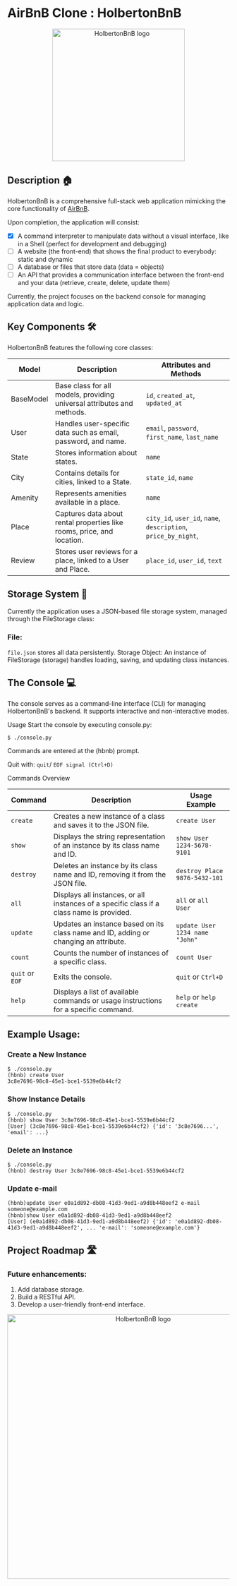 #  AirBnB Clone : HolbertonBnB
<p align="center">
<img src="https://github.com/Michaelndula/AirBnB_clone/blob/master/65f4a1dd9c51265f49d0.png?raw=true" alt="HolbertonBnB logo" width="300" height="auto">
</p>

## Description 🏠
HolbertonBnB is a comprehensive full-stack web application mimicking the core functionality of [AirBnB](https://airbnb.com).

Upon completion, the application will consist:

- [x] A command interpreter to manipulate data without a visual interface, like in a Shell (perfect for development and debugging)
- [ ] A website (the front-end) that shows the final product to everybody: static and dynamic
- [ ] A database or files that store data (data = objects)
- [ ] An API that provides a communication interface between the front-end and your data (retrieve, create, delete, update them)

Currently, the project focuses on the backend console for managing application data and logic.

## Key Components 🛠️
HolbertonBnB features the following core classes:

|    Model    |                                Description                                      |           Attributes and Methods                   |
|-------------|---------------------------------------------------------------------------------|----------------------------------------------------|
| BaseModel   | Base class for all models, providing universal attributes and methods.          | `id`, `created_at`, `updated_at`                   |
| User        | Handles user-specific data such as email, password, and name.                   | `email`, `password`, `first_name`, `last_name`     |
| State       | Stores information about states.                                                | `name`                                             |
| City        | Contains details for cities, linked to a State.                                 | `state_id`, `name`                                 |
| Amenity     | Represents amenities available in a place.                                      |  `name`          |
| Place       | Captures data about rental properties like rooms, price, and location.          | `city_id`, `user_id`, `name`, `description`, `price_by_night`, |
| Review      | Stores user reviews for a place, linked to a User and Place.                    | `place_id`, `user_id`, `text`                      |


## Storage System 🛄
Currently the application uses a JSON-based file storage system, managed through the FileStorage class:

### File: 
`file.json` stores all data persistently.
Storage Object: An instance of FileStorage (storage) handles loading, saving, and updating class instances.

## The Console 💻
The console serves as a command-line interface (CLI) for managing HolbertonBnB's backend. It supports interactive and non-interactive modes.

Usage
Start the console by executing console.py:

```
$ ./console.py
```
Commands are entered at the (hbnb) prompt.

Quit with:
`quit`/
`EOF signal (Ctrl+D)`

Commands Overview

| Command         | Description                                                                                   | Usage Example                |
|------------------|-----------------------------------------------------------------------------------------------|-------------------------------|
| `create`        | Creates a new instance of a class and saves it to the JSON file.                              | `create User`                |
| `show`          | Displays the string representation of an instance by its class name and ID.                   | `show User 1234-5678-9101`   |
| `destroy`       | Deletes an instance by its class name and ID, removing it from the JSON file.                 | `destroy Place 9876-5432-101`|
| `all`           | Displays all instances, or all instances of a specific class if a class name is provided.     | `all` or `all User`          |
| `update`        | Updates an instance based on its class name and ID, adding or changing an attribute.          | `update User 1234 name "John"`|
| `count`         | Counts the number of instances of a specific class.                                           | `count User`                 |
| `quit` or `EOF` | Exits the console.                                                                            | `quit` or `Ctrl+D`           |
| `help`          | Displays a list of available commands or usage instructions for a specific command.           | `help` or `help create`      |

## Example Usage:

### Create a New Instance
```
$ ./console.py
(hbnb) create User
3c8e7696-98c8-45e1-bce1-5539e6b44cf2
```

### Show Instance Details
```
$ ./console.py
(hbnb) show User 3c8e7696-98c8-45e1-bce1-5539e6b44cf2
[User] (3c8e7696-98c8-45e1-bce1-5539e6b44cf2) {'id': '3c8e7696...', 'email': ...}
```
### Delete an Instance
```
$ ./console.py
(hbnb) destroy User 3c8e7696-98c8-45e1-bce1-5539e6b44cf2
```
### Update e-mail
```
(hbnb)update User e0a1d892-db08-41d3-9ed1-a9d8b448eef2 e-mail someone@example.com
(hbnb)show User e0a1d892-db08-41d3-9ed1-a9d8b448eef2
[User] (e0a1d892-db08-41d3-9ed1-a9d8b448eef2) {'id': 'e0a1d892-db08-41d3-9ed1-a9d8b448eef2', ... 'e-mail': 'someone@example.com'}
```
## Project Roadmap 🛣️
### Future enhancements:
1. Add database storage.
2. Build a RESTful API.
3. Develop a user-friendly front-end interface.
   
<p align="center">
<img src="https://github.com/HeimerR/AirBnB_clone/raw/master/images/pipeline.png" alt="HolbertonBnB logo" width="600" height="auto">
</p>
